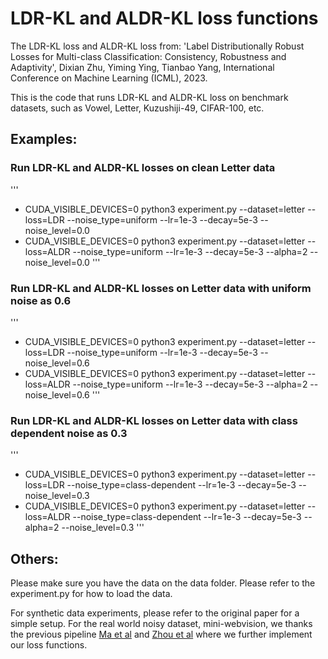 # LDR-KL and ALDR-KL loss functions
The LDR-KL loss and ALDR-KL loss from: 'Label Distributionally Robust Losses for Multi-class Classification: Consistency, Robustness and Adaptivity', Dixian Zhu, Yiming Ying, Tianbao Yang, International Conference on Machine Learning (ICML), 2023.

This is the code that runs LDR-KL and ALDR-KL loss on benchmark datasets, such as Vowel, Letter, Kuzushiji-49, CIFAR-100, etc. 

## Examples: 

### Run LDR-KL and ALDR-KL losses on clean Letter data

'''
- CUDA_VISIBLE_DEVICES=0  python3 experiment.py --dataset=letter --loss=LDR  --noise_type=uniform --lr=1e-3  --decay=5e-3 --noise_level=0.0
- CUDA_VISIBLE_DEVICES=0  python3 experiment.py --dataset=letter --loss=ALDR  --noise_type=uniform --lr=1e-3  --decay=5e-3 --alpha=2 --noise_level=0.0
'''

### Run LDR-KL and ALDR-KL losses on Letter data with uniform noise as 0.6

'''
- CUDA_VISIBLE_DEVICES=0  python3 experiment.py --dataset=letter --loss=LDR  --noise_type=uniform --lr=1e-3  --decay=5e-3 --noise_level=0.6
- CUDA_VISIBLE_DEVICES=0  python3 experiment.py --dataset=letter --loss=ALDR  --noise_type=uniform --lr=1e-3  --decay=5e-3 --alpha=2 --noise_level=0.6
'''

### Run LDR-KL and ALDR-KL losses on Letter data with class dependent noise as 0.3

'''
- CUDA_VISIBLE_DEVICES=0  python3 experiment.py --dataset=letter --loss=LDR  --noise_type=class-dependent --lr=1e-3  --decay=5e-3 --noise_level=0.3
- CUDA_VISIBLE_DEVICES=0  python3 experiment.py --dataset=letter --loss=ALDR  --noise_type=class-dependent --lr=1e-3  --decay=5e-3 --alpha=2 --noise_level=0.3
'''

## Others:
Please make sure you have the data on the data folder. Please refer to the experiment.py for how to load the data. 

For synthetic data experiments, please refer to the original paper for a simple setup. For the real world noisy dataset, mini-webvision, we thanks the previous pipeline [Ma et al](https://github.com/HanxunH/Active-Passive-Losses) and [Zhou et al](https://github.com/hitcszx/ALFs) where we further implement our loss functions. 
